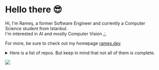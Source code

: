 # Hello there 😎

Hi, I'm Rameş, a former Software Engineer and currently a Computer Science student from Istanbul. <br>
I'm interested in AI and mostly Computer Vision [∴](https://rames.dev/about)

For more, be sure to check out my homepage [rames.dev](https://rames.dev/)

<details><summary>Here is a list of repos. But keep in mind that not all of them is complete.</summary><br>

#### Highlights
- [kes.im](https://github.com/ramesaliyev/kes.im) No-log url shortener works on top of Cloudflares' Workers.
- [trigonoparty](https://github.com/ramesaliyev/trigonoparty) Simple Trigonometry Visualisation with Pure JavaScript.

#### Little Pet Projects
- [kilp](https://github.com/ramesaliyev/kilp) Util for Mac to kill process listening on port.
- [glone](https://github.com/ramesaliyev/glone) Simple utility to run post-clone jobs after git clone.
  
#### Experiments
- [mom](https://github.com/ramesaliyev/mom) Proof of concept for Message-Oriented-Middleware based architecture.
- [visual noises](https://github.com/ramesaliyev/visual-noises) Noise Algorithms Visualised in 1D and 2D with pure JavaScript.
- [numerica](https://github.com/ramesaliyev/numerica) Numerical analysis methods implemented in Python.
- [facty](https://github.com/ramesaliyev/facty) Integer Factorization Approaches with JavaScript.
- [mltk](https://github.com/ramesaliyev/mltk) My own basic ML toolkit to use in cloud notebooks.

#### Wikis
- [dev stack](https://github.com/ramesaliyev/dev-stack) Personal Development Stack.
- [definitions](https://github.com/ramesaliyev/definitions) Some definitions that I'm having trouble to remember.
- [links](https://github.com/ramesaliyev/links) Great links to remember.
  
#### YTU (University, Computer Science, Undergraduate)
- [ytu yemek](https://github.com/ramesaliyev/ytu-yemek) Daily dinning hall menu fetcher.
- [ai heart disease prediction](https://github.com/ramesaliyev/ai-heart-disease-prediction) Heart disease prediction with ML, homework of Data mining lecture.
- [ai weight estimation](https://github.com/ramesaliyev/ai-weight-estimation) Weight estimation with ML, homework of AI lecture.
- [generic algorithms 101](https://github.com/ramesaliyev/generic-algorithms-101) Single line drawing imitations with Genetic Algorithms, homework of AI lecture.
- [8086 assembly](https://github.com/ramesaliyev/8086-assembly) Exercises for Assembly lecture.
- [8086 simulations](https://github.com/ramesaliyev/8086-simulations) Exercises for 8086 Microprocessor lecture.
- [logic circuits](https://github.com/ramesaliyev/logic-circuits) Exercises for Logic Circuits lecture.
- [image processing 101](https://github.com/ramesaliyev/image-processing-101) Exercises of Digital Image Processing lecture.
- [signal processing 101](https://github.com/ramesaliyev/signal-processing-101) Exercises of Digital Signal Processing lecture.
- [data processing 101](https://github.com/ramesaliyev/data-processing-101) Term project of Big Data Processing and Analytics lecture.
- [discrete math](https://github.com/ramesaliyev/discrete-math) Homeworks and Project for Discrete Mathematics lecture.
- [software engineering project](https://github.com/ramesaliyev/softeng-library-automation) Simple project for Software Engineering lecture.
- [electronic circuits](https://github.com/ramesaliyev/electronic-circuits) Exercises and Laboratory work for Electronic Circuits lecture.
  
#### Uncompleted / Abandoned Pet Projects  
- [agnostic](https://github.com/ramesaliyev/agnostic) Walkthrough for creating provider agnostic scalable server environment from scratch.
- [famine](https://github.com/ramesaliyev/famine) Early POC for 2D RTS Kinda Game Rendering in Browser.
- [aloy](https://github.com/ramesaliyev/aloy) My own NodeJS utilities / recipes / sandboxing collection library.
- [foqus](https://github.com/ramesaliyev/foqus) Site blocker proxy to help you focus.

#### Hellos  
- [hello haskel](https://github.com/ramesaliyev/hello-haskell) Notes and examples of Haskell.
- [hello erlang](https://github.com/ramesaliyev/hello-erlang) Notes and examples of Erlang.
- [hello c](https://github.com/ramesaliyev/hello-c) Exercises for various lectures done with C language.
- [hello python](https://github.com/ramesaliyev/hello-python) Notes and examples of Python.
- [hello java](https://github.com/ramesaliyev/hello-java) Notes and examples of Java.
- [hello golang](https://github.com/ramesaliyev/hello-golang) Notes and examples of Go language.
- [hello sql](https://github.com/ramesaliyev/hello-sql) Notes and examples of SQL.
- [hello react redux](https://github.com/ramesaliyev/hello-react-redux) Gentle meeting with React/Redux environment.
- [hello godot](https://github.com/ramesaliyev/hello-godot) Exercises with Godot game engine.
- [hello pandas](https://github.com/ramesaliyev/hello-pandas) Exercises with Python's Pandas library.
  
#### Oldies / Deprecated Ones 
- [bedelliaskerlikciktimi.com](https://github.com/ramesaliyev/bedelliaskerlikciktimi.com) Information hub for paid military service news. 
- [easy web worker](https://github.com/ramesaliyev/EasyWebWorker) Library for Easy Communication Protocol for Web Workers.
- [vapora](https://github.com/ramesaliyev/VapoRA) Improved version of ghost theme for turkish language.
- [gerzek](https://github.com/ramesaliyev/gerzek) Talented bot for slack.

#### Recruitment or Self Challenges
- [project euler](https://github.com/ramesaliyev/project-euler-solutions) My solutions of project-euler problems.
- [mars rovers code challenge](https://github.com/ramesaliyev/mars-rovers-code-challenge) My solution for mars rovers code challange.
- [mountains](https://github.com/ramesaliyev/mountains) Simple web blog demonstration where you can earn badges.

#### Personal
- [rames.dev](https://github.com/ramesaliyev/rames.dev) Personal web site.
- [github readme](https://github.com/ramesaliyev/ramesaliyev) This readme.
- [cv](https://github.com/ramesaliyev/cv) My resume.
- [npx card](https://github.com/ramesaliyev/npx-card) for `npx ramesaliyev` and `npx rames`
- [ramesaliyev.github.io](https://github.com/ramesaliyev/ramesaliyev.github.io) Currently a placeholder for Github Pages.

#### Templates
- [template jupyter](https://github.com/ramesaliyev/template-jupyter) quick start for jupyter notebook
  
#### Misc
- [wasm square benchmark](https://github.com/ramesaliyev/webassembly-square-benchmark) Square benchmark with WebAssembly.
- [ej react workshop](https://github.com/ramesaliyev/ej-react-workshop) React workshop with Redux, Webpack and others.
- [ecma.co](https://github.com/ramesaliyev/ecma.co) Website for the company I co-found in past.

#### Archive  
- [babel-plugin-dynamic-import-to-require](https://github.com/ramesaliyev/babel-plugin-dynamic-import-to-require) Babel plugin to transpile `import()` to `require()`.

#### Forks
- [visualize generalized means](https://github.com/ramesaliyev/visualize-generalized-means) Code of [this](https://medium.com/swlh/visualizing-the-geometric-and-harmonic-means-e8b9c5a818ae) blog post.
- [pishro-nik solutions](https://github.com/ramesaliyev/solutions_to_probability_statistics) A Complete Solutions Guide to Pishro-Nik's book.
- [default-backend](https://github.com/ramesaliyev/default-backend) A default backend (404 page) for nginx-ingress in Kubernetes.

</details>

![](https://komarev.com/ghpvc/?username=ramesaliyev&label=%23&color=gray)
